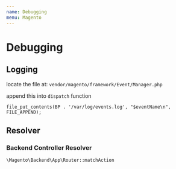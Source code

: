 ```yaml
---
name: Debugging
menu: Magento
---
```


# Debugging

## Logging

locate the file at: 
`vendor/magento/framework/Event/Manager.php`

append this into `dispatch` function

`file_put_contents(BP . '/var/log/events.log', "$eventName\n", FILE_APPEND);`

## Resolver

### Backend Controller Resolver 

`\Magento\Backend\App\Router::matchAction` 


